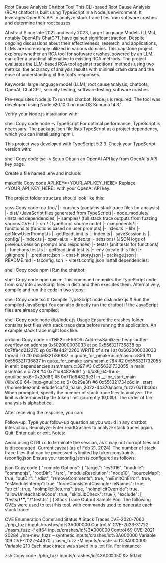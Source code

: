 Root Cause Analysis Chatbot Tool
This CLI-based Root Cause Analysis (RCA) chatbot is built using TypeScript in a Node.js environment. It leverages OpenAI's API to analyze stack trace files from software crashes and determine their root causes.

Abstract
Since late 2022 and early 2023, Large Language Models (LLMs), notably OpenAI's ChatGPT, have gained significant traction. Despite ongoing discussions about their effectiveness, research, and applications, LLMs are increasingly utilized in various domains. This capstone project explores whether an RCA tool for software crashes, powered by an LLM, can offer a practical alternative to existing RCA methods. The project evaluates the LLM-based RCA tool against traditional methods using two metrics: the accuracy of analysis results with minimal crash data and the ease of understanding of the tool’s responses.

Keywords: large language model (LLM), root cause analysis, chatbots, OpenAI, ChatGPT, security testing, software testing, software crashes

Pre-requisites
Node.js
To run this chatbot, Node.js is required. The tool was developed using Node v20.10.0 on macOS Sonoma 14.3.1.

Verify your Node.js installation with:

shell
Copy code
node -v
TypeScript
For optimal performance, TypeScript is necessary. The package.json file lists TypeScript as a project dependency, which you can install using npm i.

This project was developed with TypeScript 5.3.3. Check your TypeScript version with:

shell
Copy code
tsc -v
Setup
Obtain an OpenAI API key from OpenAI's API key page.

Create a file named .env and include:

makefile
Copy code
API_KEY=<YOUR_API_KEY_HERE>
Replace <YOUR_API_KEY_HERE> with your OpenAI API key.

The project folder structure should look like this:

scss
Copy code
rca-tool/
|- crashes         (contains stack trace files for analysis)
|- dist/           (JavaScript files generated from TypeScript)
|- node_modules/   (installed dependencies)
|- samples/        (full stack trace outputs from fuzzing various CVEs)
|- src/            (TypeScript source code)
   |- components/
      |- functions.ts      (functions based on user prompts)
      |- index.ts
      |- lib/
         |- getNewUserPrompt.ts
         |- getReadLimit.ts
         |- index.ts
         |- saveSession.ts
   |- config/
      |- index.ts
      |- open-ai.ts
   |- index.ts
|- sessions/      (JSON logs of previous session prompts and responses)
|- tests/         (unit tests for functions)
   |- functions.test.ts
   |- getReadLimit.test.ts
|- .env           (create this file)
|- .gitignore
|- .prettierrc.json
|- chat-history.json
|- package.json
|- README.md
|- tsconfig.json
|- vitest.config.json
Install dependencies:

shell
Copy code
npm i
Run the chatbot:

shell
Copy code
npm run ce
This command compiles the TypeScript code from src/ into JavaScript files in dist/ and then executes them. Alternatively, compile and run the code in two steps:

shell
Copy code
tsc # Compile TypeScript
node dist/index.js # Run the compiled JavaScript
You can also directly run the chatbot if the JavaScript files are already compiled:

shell
Copy code
node dist/index.js
Usage
Ensure the crashes folder contains text files with stack trace data before running the application. An example stack trace might look like:

arduino
Copy code
==11852==ERROR: AddressSanitizer: heap-buffer-overflow on address 0x602000003033 at pc 0x556321736838 bp 0x7ffe4d212270 sp 0x7ffe4d212260
WRITE of size 1 at 0x602000003033 thread T0
    #0 0x556321736837 in quote_for_pmake asm/nasm.c:856
    #1 0x556321736837 in quote_for_pmake asm/nasm.c:784
    #2 0x556321732055 in emit_dependencies asm/nasm.c:397
    #3 0x556321732055 in main asm/nasm.c:738
    #4 0x7f1d84829d8f  (/lib/x86_64-linux-gnu/libc.so.6+0x29d8f)
    #5 0x7f1d84829e3f in __libc_start_main (/lib/x86_64-linux-gnu/libc.so.6+0x29e3f)
    #6 0x556321734c6d in _start (/home/deezombiedude/rca/13_nasm_2022-44370/nasm_fuzz+0x11bc6d)
When prompted, specify the number of stack trace files to analyze. The limit is determined by the token limit (currently 10,000). The order of file analysis is alphabetical.

After receiving the response, you can:

Follow-up: Type your follow-up question as you would in any chatbot interaction.
Reanalyze: Enter readCrashes to analyze stack traces again.
Quit: Enter quit or exit.
Notes:

Avoid using CTRL+c to terminate the session, as it may not corrupt files but is discouraged.
Current caveat (as of Feb 21, 2024): The number of stack trace files that can be processed is limited by token constraints.
tsconfig.json
Ensure your tsconfig.json is configured as follows:

json
Copy code
{
  "compilerOptions": {
    "target": "es2016",
    "module": "commonjs",
    "rootDir": "./src",
    "moduleResolution": "node10",
    "sourceMap": true,
    "outDir": "./dist",
    "removeComments": true,
    "noEmitOnError": true,
    "esModuleInterop": true,
    "forceConsistentCasingInFileNames": true,
    "strict": true,
    "noImplicitReturns": true,
    "noImplicitOverride": true,
    "allowUnreachableCode": true,
    "skipLibCheck": true
  },
  "exclude": [
    "tests/**/*",
    "**/*.test.ts"
  ]
}
Stack Trace Output Sample Pool
The following CVEs were used to test this tool, with commands used to generate each stack trace:

CVE Enumeration	Command	Status	# Stack Traces
CVE-2020-7060	./php_fuzz inputs/crashes/id%3A000000	Control	51
CVE-2023-31722	./nasm_fuzz -f elf64 inputs/crashes/id%3A000000	Control	69
CVE-2021-20284	./nm-new_fuzz --synthetic inputs/crashes/id%3A000000	Variable	109
CVE-2022-44370	./nasm_fuzz -M inputs/crashes/id%3A000000	Variable	210
Each stack trace was saved in a .txt file. For instance:

zsh
Copy code
./php_fuzz inputs/crashes/id%3A000050 &> 50.txt












